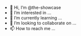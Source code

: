 - 👋 Hi, I’m @the-showcase
- 👀 I’m interested in ...
- 🌱 I’m currently learning ...
- 💞️ I’m looking to collaborate on ...
- 📫 How to reach me ...

<!---
the-showcase/the-showcase is a ✨ special ✨ repository because its `README.md` (this file) appears on your GitHub profile.
You can click the Preview link to take a look at your changes.
--->

